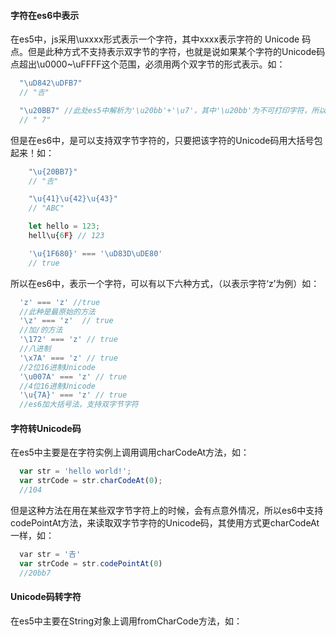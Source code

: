#### 字符在es6中表示

在es5中，js采用\uxxxx形式表示一个字符，其中xxxx表示字符的 Unicode 码点。但是此种方式不支持表示双字节的字符，也就是说如果某个字符的Unicode码点超出\u0000~\uFFFF这个范围，必须用两个双字节的形式表示。如：

```javascript
  "\uD842\uDFB7"
  // "𠮷"

  "\u20BB7" //此处es5中解析为'\u20bb'+'\u7'，其中'\u20bb'为不可打印字符，所以最终结果是' 7'
  // " 7"
```

但是在es6中，是可以支持双字节字符的，只要把该字符的Unicode码用大括号包起来！如：

```javascript
    "\u{20BB7}"
    // "𠮷"

    "\u{41}\u{42}\u{43}"
    // "ABC"

    let hello = 123;
    hell\u{6F} // 123

    '\u{1F680}' === '\uD83D\uDE80'
    // true
```

所以在es6中，表示一个字符，可以有以下六种方式，（以表示字符‘z’为例）如：

```javascript
  'z' === 'z' //true
  //此种是最原始的方法
  '\z' === 'z'  // true
  //加/的方法
  '\172' === 'z' // true
  //八进制
  '\x7A' === 'z' // true
  //2位16进制Unicode
  '\u007A' === 'z' // true
  //4位16进制Unicode
  '\u{7A}' === 'z' // true
  //es6加大括号法，支持双字节字符
```

#### 字符转Unicode码

在es5中主要是在字符实例上调用调用charCodeAt方法，如：

```javascript
  var str = 'hello world!';
  var strCode = str.charCodeAt(0);
  //104
```
但是这种方法在用在某些双字节字符上的时候，会有点意外情况，所以es6中支持codePointAt方法，来读取双字节字符的Unicode码，其使用方式更charCodeAt一样，如：

```javascript
  var str = '𠮷'
  var strCode = str.codePointAt(0)
  //20bb7
```

#### Unicode码转字符

在es5中主要在String对象上调用fromCharCode方法，如：

```javascript
  
```
